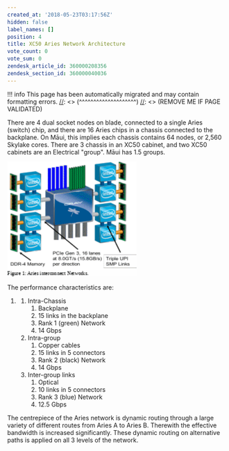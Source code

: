 ```yaml
---
created_at: '2018-05-23T03:17:56Z'
hidden: false
label_names: []
position: 4
title: XC50 Aries Network Architecture
vote_count: 0
vote_sum: 0
zendesk_article_id: 360000208356
zendesk_section_id: 360000040036
---
```




[//]: <> (REMOVE ME IF PAGE VALIDATED)
[//]: <> (vvvvvvvvvvvvvvvvvvvv)
!!! info
    This page has been automatically migrated and may contain formatting errors.
[//]: <> (^^^^^^^^^^^^^^^^^^^^)
[//]: <> (REMOVE ME IF PAGE VALIDATED)

There are 4 dual socket nodes on blade, connected to a single Aries
(switch) chip, and there are 16 Aries chips in a chassis connected to
the backplane. On Māui, this implies each chassis contains 64 nodes, or
2,560 Skylake cores. There are 3 chassis in an XC50 cabinet, and two
XC50 cabinets are an Electrical "group". Māui has 1.5 groups.

<img src="../../assets/images/UPM_html_2d91e9cdd34d272d.gif" width="298"
height="263" alt="UPM_html_2d91e9cdd34d272d.gif" />

The performance characteristics are:

1.  1.  Intra-Chassis
        1.  Backplane
        2.  15 links in the backplane
        3.  Rank 1 (green) Network
        4.  14 Gbps
    2.  Intra-group
        1.  Copper cables
        2.  15 links in 5 connectors
        3.  Rank 2 (black) Network
        4.  14 Gbps
    3.  Inter-group links
        1.  Optical
        2.  10 links in 5 connectors
        3.  Rank 3 (blue) Network
        4.  12.5 Gbps

The centrepiece of the Aries network is dynamic routing through a large
variety of different routes from Aries A to Aries B. Therewith the
effective bandwidth is increased significantly. These dynamic routing on
alternative paths is applied on all 3 levels of the network.
